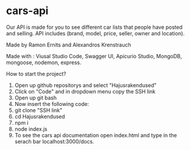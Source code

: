 # cars-api

Our API is made for you to see different car lists that people have posted and selling.
API includes (brand, model, price, seller, owner and location).


Made by Ramon Ernits and Alexandros Krenstrauch

Made with : Viusal Studio Code, Swagger UI, Apicurio Studio, MongoDB, mongoose, nodemon, express.

How to start the project?

1. Open up github repositorys and select "Hajusrakendused"
2. Click on "Code" and in dropdown menu copy the SSH link
3. Open up git bash
4. Now insert the following code:
5. git clone "SSH link"
6. cd Hajusrakendused
7. npm i
8. node index.js
9. To see the cars api documentation open index.html and type in the serach bar localhost:3000/docs.
